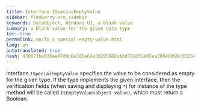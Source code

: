 ```yaml
--- 
title: Interface ISpecialEmptyValue 
sidebar: flexberry-orm_sidebar 
keywords: DataObject, Windows UI, a blank value 
summary: a Blank value for the given data type 
toc: true 
permalink: en/fo_i-special-empty-value.html 
lang: en 
autotranslated: true 
hash: 430071ba030ae47d9c6e185e64a36285982a1bd7693f2405ea38949b69c03234 
--- 
```


Interface `ISpecialEmptyValue` specifies the value to be considered as empty for the given type. If the type implements the given interface, then the verification fields (when saving and displaying `*`) for instance of the type method will be called `IsEmptyValue(object value)`, which must return a Boolean.


